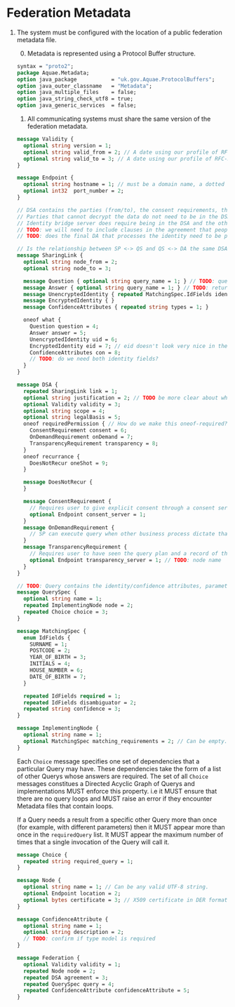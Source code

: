 # Federation Metadata

1. The system must be configured with the location of a public federation metadata file.

    0. Metadata is represented using a Protocol Buffer structure.

    ```protobuf
    syntax = "proto2";
    package Aquae.Metadata;
    option java_package           = "uk.gov.Aquae.ProtocolBuffers";
    option java_outer_classname   = "Metadata";
    option java_multiple_files    = false;
    option java_string_check_utf8 = true;
    option java_generic_services  = false;
    ```

    1. All communicating systems must share the same version of the federation metadata.

    ```protobuf
    message Validity {
      optional string version = 1;
      optional string valid_from = 2; // A date using our profile of RFC-3339
      optional string valid_to = 3; // A date using our profile of RFC-3339
    }

    message Endpoint {
      optional string hostname = 1; // must be a domain name, a dotted quad IPv4 or an IPv6 enclosed in square brackets.
      optional int32  port_number = 2;
    }

    // DSA contains the parties (from/to), the consent requirements, the identity/confidence attributes, parameters, return values, what the purpose is (lo-level), when (if citizen is present, recurrance etc.), validity dates, justification (hi-level scope), legal basis, how (Aquae network?)
    // Parties that cannot decrypt the data do not need to be in the DSA.
    // Identity bridge server does require being in the DSA and the other two parties must agree on this choice
    // TODO: we will need to include clauses in the agreement that people will not attempt to get access to this data (cannot store it even if they can due to bad crypto)
    // TODO: does the final DA that processes the identity need to be part of the same DSA as the identity bridge?

    // Is the relationship between SP <-> QS and QS <-> DA the same DSA? Or do you need one each?
    message SharingLink {
      optional string node_from = 2;
      optional string node_to = 3;

      message Question { optional string query_name = 1; } // TODO: query params should NOT contain PII
      message Answer { optional string query_name = 1; } // TODO: return values should be in here
      message UnencryptedIdentity { repeated MatchingSpec.IdFields identity_fields = 1; }
      message EncryptedIdentity { }
      message ConfidenceAttributes { repeated string types = 1; }

      oneof what {
        Question question = 4;
        Answer answer = 5;
        UnencryptedIdentity uid = 6;
        EncryptedIdentity eid = 7; // eid doesn't look very nice in the txt file
        ConfidenceAttributes con = 8;
        // TODO: do we need both identity fields?
      }
    }

    message DSA {
      repeated SharingLink link = 1;
      optional string justification = 2; // TODO be more clear about what this is
      optional Validity validity = 3;
      optional string scope = 4;
      optional string legalBasis = 5;
      oneof requiredPermission { // How do we make this oneof-required?
        ConsentRequirement consent = 6;
        OnDemandRequirement onDemand = 7;
        TransparencyRequirement transparency = 8;
      }
      oneof recurrance {
        DoesNotRecur oneShot = 9;
      }

      message DoesNotRecur {
      }

      message ConsentRequirement {
        // Requires user to give explicit consent through a consent server
        optional Endpoint consent_server = 1;
      }
      message OnDemandRequirement {
        // SP can execute query when other business process dictate that it's required (i.e. legacy form, user unaware of Aquae)
      }
      message TransparencyRequirement {
        // Requires user to have seen the query plan and a record of this from consent/transparency server
        optional Endpoint transparency_server = 1; // TODO: node name
      }
    }

    // TODO: Query contains the identity/confidence attributes, parameters, return values
    message QuerySpec {
      optional string name = 1;
      repeated ImplementingNode node = 2;
      repeated Choice choice = 3;
    }

    message MatchingSpec {
      enum IdFields {
        SURNAME = 1;
        POSTCODE = 2;
        YEAR_OF_BIRTH = 3;
        INITIALS = 4;
        HOUSE_NUMBER = 6;
        DATE_OF_BIRTH = 7;
      }

      repeated IdFields required = 1;
      repeated IdFields disambiguator = 2;
      repeated string confidence = 3;
    }

    message ImplementingNode {
      optional string name = 1;
      optional MatchingSpec matching_requirements = 2; // Can be empty. Should this be repeated? What happens if you specify two ImplementingNode sections with different matching requirements?
    }

    ```

    Each `Choice` message specifies one set of dependencies that a particular Query may have. These dependencies take the form of a list of other Querys whose answers are required. The set of all `Choice` messages constitues a Directed Acyclic Graph of Querys and implementations MUST enforce this property. i.e it MUST ensure that there are no query loops and MUST raise an error if they encounter Metadata files that contain loops.

    If a Query needs a result from a specific other Query more than once (for example, with different parameters) then it MUST appear more than once in the `requiredQuery` list. It MUST appear the maximum number of times that a single invocation of the Query will call it.

    ```protobuf
    message Choice {
      repeated string required_query = 1;
    }

    message Node {
      optional string name = 1; // Can be any valid UTF-8 string.
      optional Endpoint location = 2;
      optional bytes certificate = 3; // X509 certificate in DER format. Must not be the same as any other node's publicKey.
    }

    message ConfidenceAttribute {
      optional string name = 1;
      optional string description = 2;
      // TODO: confirm if type model is required
    }

    message Federation {
      optional Validity validity = 1;
      repeated Node node = 2;
      repeated DSA agreement = 3;
      repeated QuerySpec query = 4;
      repeated ConfidenceAttribute confidenceAttribute = 5;
    }
    ```
